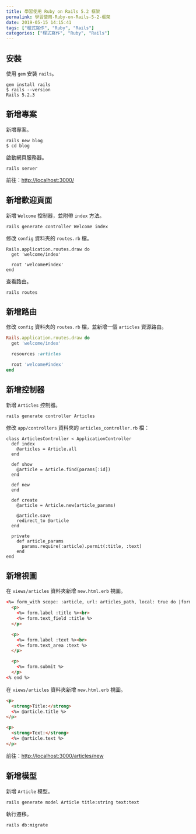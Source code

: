 ```yaml
---
title: 學習使用 Ruby on Rails 5.2 框架
permalink: 學習使用-Ruby-on-Rails-5-2-框架
date: 2019-05-15 14:15:41
tags: ["程式寫作", "Ruby", "Rails"]
categories: ["程式寫作", "Ruby", "Rails"]
---
```


## 安裝

使用 `gem` 安裝 `rails`。

```CMD
gem install rails
$ rails --version
Rails 5.2.3
```

## 新增專案

新增專案。

```CMD
rails new blog
$ cd blog
```

啟動網頁服務器。

```CMD
rails server
```

前往：<http://localhost:3000/>

## 新增歡迎頁面

新增 `Welcome` 控制器，並附帶 `index` 方法。

```CMD
rails generate controller Welcome index
```

修改 `config` 資料夾的 `routes.rb` 檔。

```RB
Rails.application.routes.draw do
  get 'welcome/index'

  root 'welcome#index'
end
```

查看路由。

```CMD
rails routes
```

## 新增路由

修改 `config` 資料夾的 `routes.rb` 檔，並新增一個 `articles` 資源路由。

```RUBY
Rails.application.routes.draw do
  get 'welcome/index'

  resources :articles

  root 'welcome#index'
end
```

## 新增控制器

新增 `Articles` 控制器。

```CMD
rails generate controller Articles
```

修改 `app/controllers` 資料夾的 `articles_controller.rb` 檔：

```RB
class ArticlesController < ApplicationController
  def index
    @articles = Article.all
  end

  def show
    @article = Article.find(params[:id])
  end

  def new
  end

  def create
    @article = Article.new(article_params)

    @article.save
    redirect_to @article
  end

  private
    def article_params
      params.require(:article).permit(:title, :text)
    end
end
```

## 新增視圖

在 `views/articles` 資料夾新增 `new.html.erb` 視圖。

```HTML
<%= form_with scope: :article, url: articles_path, local: true do |form| %>
  <p>
    <%= form.label :title %><br>
    <%= form.text_field :title %>
  </p>

  <p>
    <%= form.label :text %><br>
    <%= form.text_area :text %>
  </p>

  <p>
    <%= form.submit %>
  </p>
<% end %>
```

在 `views/articles` 資料夾新增 `new.html.erb` 視圖。

```HTML
<p>
  <strong>Title:</strong>
  <%= @article.title %>
</p>

<p>
  <strong>Text:</strong>
  <%= @article.text %>
</p>
```

前往：<http://localhost:3000/articles/new>

## 新增模型

新增 `Article` 模型。

```CMD
rails generate model Article title:string text:text
```

執行遷移。

```CMD
rails db:migrate
```
